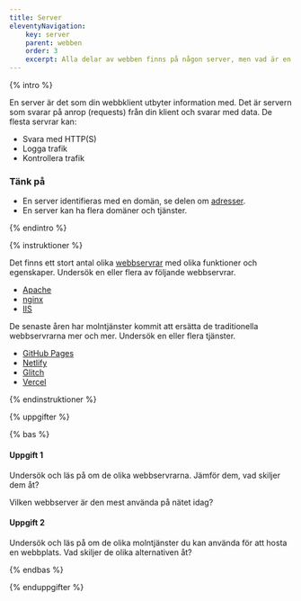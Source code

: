```yaml
---
title: Server
eleventyNavigation:
    key: server
    parent: webben
    order: 3
    excerpt: Alla delar av webben finns på någon server, men vad är en server?
---
```


{% intro %}

En server är det som din webbklient utbyter information med. Det är servern som svarar på anrop
(requests) från din klient och svarar med data.
De flesta servrar kan:

-   Svara med HTTP(S)
-   Logga trafik
-   Kontrollera trafik

### Tänk på

-   En server identifieras med en domän, se delen om [adresser](adresser.html).
-  En server kan ha flera domäner och tjänster.


{% endintro %}

{% instruktioner %}

Det finns ett stort antal olika [webbservrar](https://en.wikipedia.org/wiki/Web_server) med olika funktioner och egenskaper.
Undersök en eller flera av följande webbservrar.

-   [Apache](https://www.apache.org/)
-   [nginx](https://nginx.org/)
-   [IIS](https://www.iis.net/)

De senaste åren har molntjänster kommit att ersätta de traditionella webbservrarna mer och mer.
Undersök en eller flera tjänster.

-   [GitHub Pages](https://pages.github.com/)
-   [Netlify](https://www.netlify.com/)
- [Glitch](https://glitch.com/)
- [Vercel](https://vercel.com/)


{% endinstruktioner %}

{% uppgifter %}

{% bas %}

#### Uppgift 1

Undersök och läs på om de olika webbservrarna. Jämför dem, vad skiljer dem åt?

Vilken webbserver är den mest använda på nätet idag?

#### Uppgift 2

Undersök och läs på om de olika molntjänster du kan använda för att hosta en webbplats.
Vad skiljer de olika alternativen åt?

{% endbas %}

{% enduppgifter %}
